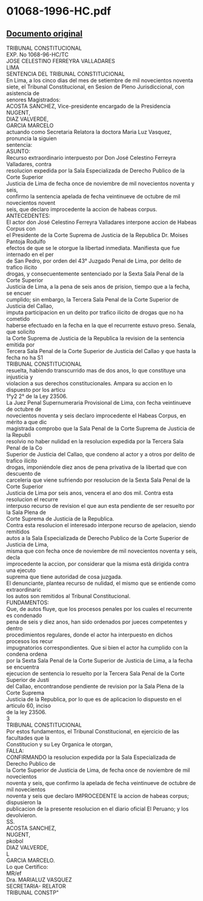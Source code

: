 
01068-1996-HC.pdf
=================
  
[Documento original](https://tc.gob.pe/jurisprudencia/1997/01068-1996-HC.pdf)  
---  
TRIBUNAL CONSTITUCIONAL  
EXP. No 1068-96-HC/TC  
JOSE CELESTINO FERREYRA VALLADARES  
LIMA  
SENTENCIA DEL TRIBUNAL CONSTITUCIONAL  
En Lima, a los cinco dias del mes de setiembre de mil novecientos noventa  
siete, el Tribunal Constitucional, en Sesion de Pleno Jurisdiccional, con asistencia de  
senores Magistrados:  
ACOSTA SANCHEZ, Vice-presidente encargado de la Presidencia  
NUGENT,  
DIAZ VALVERDE,  
GARCIA MARCELO  
actuando como Secretaria Relatora la doctora Maria Luz Vasquez, pronuncia la siguien  
sentencia:  
ASUNTO:  
Recurso extraordinario interpuesto por Don José Celestino Ferreyra Valladares, contra  
resolucion expedida por la Sala Especializada de Derecho Publico de la Corte Superior  
Justicia de Lima de fecha once de noviembre de mil novecientos noventa y seis,  
confirmo la sentencia apelada de fecha veintinueve de octubre de mil novecientos novent  
seis, que declaro improcedente la accion de habeas corpus.  
ANTECEDENTES:  
El actor don José Celestino Ferreyra Valladares interpone accion de Habeas Corpus con  
el Presidente de la Corte Suprema de Justicia de la Republica Dr. Moises Pantoja Rodulfo  
efectos de que se le otorgue la libertad inmediata. Manifiesta que fue internado en el per  
de San Pedro, por orden del 43° Juzgado Penal de Lima, por delito de trafico ilicito  
drogas, y consecuentemente sentenciado por la Sexta Sala Penal de la Corte Superior  
Justicia de Lima, a la pena de seis anos de prision, tiempo que a la fecha, se encuer  
cumplido; sin embargo, la Tercera Sala Penal de la Corte Superior de Justicia del Callao,  
imputa participacion en un delito por trafico ilicito de drogas que no ha cometido  
haberse efectuado en la fecha en la que el recurrente estuvo preso. Senala, que solicito  
la Corte Suprema de Justicia de la Republica la revision de la sentencia emitida por  
Tercera Sala Penal de la Corte Superior de Justicia del Callao y que hasta la fecha no ha S1  
TRIBUNAL CONSTITUCIONAL  
resuelta, habiendo transcurrido mas de dos anos, lo que constituye una injusticia y  
violacion a sus derechos constitucionales. Ampara su accion en lo dispuesto por los articu  
1°y2 2° de la Ley 23506.  
La Juez Penal Supernumeraria Provisional de Lima, con fecha veintinueve de octubre de  
novecientos noventa y seis declaro improcedente el Habeas Corpus, en mérito a que dic  
magistrada comprobo que la Sala Penal de la Corte Suprema de Justicia de la Republi  
resolvio no haber nulidad en la resolucion expedida por la Tercera Sala Penal de la Co  
Superior de Justicia del Callao, que condeno al actor y a otros por delito de trafico ilicito  
drogas, imponiéndole diez anos de pena privativa de la libertad que con descuento de  
carceleria que viene sufriendo por resolucion de la Sexta Sala Penal de la Corte Superior  
Justicia de Lima por seis anos, vencera el ano dos mil. Contra esta resolucion el recurre  
interpuso recurso de revision el que aun esta pendiente de ser resuelto por la Sala Plena de  
Corte Suprema de Justicia de la Republica.  
Contra esta resolucion el interesado interpone recurso de apelacion, siendo remitidos  
autos a la Sala Especializada de Derecho Publico de la Corte Superior de Justicia de Lima,  
misma que con fecha once de noviembre de mil novecientos noventa y seis, decla  
improcedente la accion, por considerar que la misma està dirigida contra una ejecuto  
suprema que tiene autoridad de cosa juzgada.  
El denunciante, plantea recurso de nulidad, el mismo que se entiende como extraordinaric  
los autos son remitidos al Tribunal Constitucional.  
FUNDAMENTOS:  
Que, de autos fluye, que los procesos penales por los cuales el recurrente es condenado  
pena de seis y diez anos, han sido ordenados por jueces competentes y dentro  
procedimientos regulares, donde el actor ha interpuesto en dichos procesos los recur  
impugnatorios correspondientes. Que si bien el actor ha cumplido con la condena ordena  
por la Sexta Sala Penal de la Corte Superior de Justicia de Lima, a la fecha se encuentra  
ejecucion de sentencia lo resuelto por la Tercera Sala Penal de la Corte Superior de Justi  
del Callao, encontrandose pendiente de revision por la Sala Plena de la Corte Suprema  
Justicia de la Republica, por lo que es de aplicacion lo dispuesto en el articulo 60, inciso  
de la ley 23506.  
3  
TRIBUNAL CONSTITUCIONAL  
Por estos fundamentos, el Tribunal Constitucional, en ejercicio de las facultades que la  
Constitucion y su Ley Organica le otorgan,  
FALLA:  
CONFIRMANDO la resolucion expedida por la Sala Especializada de Derecho Publico de  
la Corte Superior de Justicia de Lima, de fecha once de noviembre de mil novecientos  
noventa y seis, que confirmo la apelada de fecha veintinueve de octubre de mil novecientos  
noventa y seis que declaro IMPROCEDENTE la accion de habeas corpus; dispusieron la  
publicacion de la presente resolucion en el diario oficial El Peruano; y los devolvieron.  
SS.  
ACOSTA SANCHEZ,  
NUGENT,  
pkobol  
DIAZ VALVERDE,  
L  
GARCIA MARCELO.  
Lo que Certifico:  
MR/ef  
Dra. MARIALUZ VASQUEZ  
SECRETARIA- RELATOR  
TRIBUNAL CONSTP"